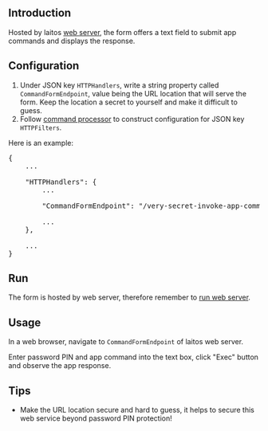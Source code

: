 ## Introduction
Hosted by laitos [web server](https://github.com/HouzuoGuo/laitos/wiki/%5BDaemon%5D-web-server), the form offers a text field
to submit app commands and displays the response.

## Configuration
1. Under JSON key `HTTPHandlers`, write a string property called `CommandFormEndpoint`, value being the URL location
   that will serve the form. Keep the location a secret to yourself and make it difficult to guess.
2. Follow [command processor](https://github.com/HouzuoGuo/laitos/wiki/Command-processor) to construct configuration for
   JSON key `HTTPFilters`.

Here is an example:
<pre>
{
    ...

    "HTTPHandlers": {
        ...

        "CommandFormEndpoint": "/very-secret-invoke-app-command",

        ...
    },

    ...
}
</pre>

## Run
The form is hosted by web server, therefore remember to [run web server](https://github.com/HouzuoGuo/laitos/wiki/%5BDaemon%5D-web-server#run).

## Usage
In a web browser, navigate to `CommandFormEndpoint` of laitos web server.

Enter password PIN and app command into the text box, click "Exec" button and observe the app response.

## Tips
- Make the URL location secure and hard to guess, it helps to secure this web service beyond password PIN protection!
